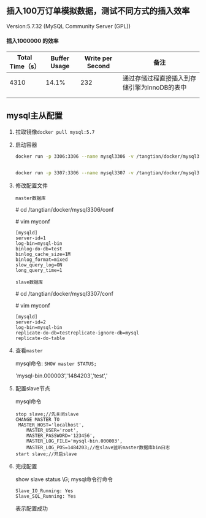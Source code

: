 ## 插入100万订单模拟数据，测试不同方式的插入效率

Version:5.7.32 (MySQL Community Server (GPL))

#### 插入1000000 的效率

| Total Time（s） | Buffer Usage | Write per Second | 备注                                         |
| --------------- | ------------ | ---------------- | -------------------------------------------- |
| 4310            | 14.1%        | 232              | 通过存储过程直接插入到存储引擎为InnoDB的表中 |
|                 |              |                  |                                              |
|                 |              |                  |                                              |

#### 





## mysql主从配置

1. 拉取镜像`docker pull mysql:5.7`

2. 启动容器

   ```sh
   docker run -p 3306:3306 --name mysql3306 -v /tangtian/docker/mysql3306/conf:/etc/mysql/conf.d -v /tangtian/docker/mysql3306/logs:/logs -v /tangtian/docker/mysql3306/data:/var/lib/mysql -e MYSQL_ROOT_PASSWORD=123456 -d mysql:5.7
   
   
   docker run -p 3307:3306 --name mysql3307 -v /tangtian/docker/mysql3307/conf:/etc/mysql/conf.d -v /tangtian/docker/mysql3307/logs:/logs -v /tangtian/docker/mysql3307/data:/var/lib/mysql -e MYSQL_ROOT_PASSWORD=123456 -d mysql:5.7
   ```

3. 修改配置文件

   `master数据库`

   \# cd /tangtian/docker/mysql3306/conf

   \# vim myconf

   ```
   [mysqld]
   server-id=1
   log-bin=mysql-bin
   binlog-do-db=test
   binlog_cache_size=1M
   binlog_format=mixed
   slow_query_log=ON
   long_query_time=1
   ```

   `slave数据库`

   \# cd /tangtian/docker/mysql3307/conf

   \# vim myconf

   ```
   [mysqld]
   server-id=2
   log-bin=mysql-bin
   replicate-do-db=testreplicate-ignore-db=mysql
   replicate-do-table
   ```

4. 查看`master`

   mysql命令: `SHOW master STATUS;`

   'mysql-bin.000003','1484203','test','

5. 配置slave节点

   mysql命令

   ```
   stop slave;//先关闭slave
   CHANGE MASTER TO
   	MASTER_HOST='localhost',
       MASTER_USER='root',
       MASTER_PASSWORD='123456',
       MASTER_LOG_FILE='mysql-bin.000003',
       MASTER_LOG_POS=1484203;//在slave监听master数据库bin日志
   start slave;//开启slave
   ```

6. 完成配置

   show slave status \G;    mysql命令行命令

   ```
   Slave_IO_Running: Yes
   Slave_SQL_Running: Yes
   ```

   表示配置成功